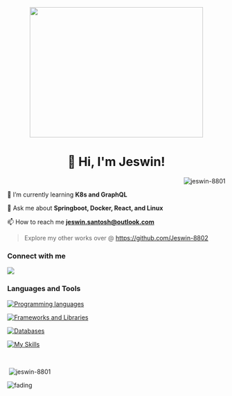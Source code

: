 <div align="center">
   <img src="https://github.com/user-attachments/assets/0b41fe99-eda7-45e6-83a7-132c36c884a0" width=400 height=300 />
</div>

<h1 align="center">👋 Hi, I'm Jeswin!</h1>

<p align="right"> <img src="https://komarev.com/ghpvc/?username=jeswin-8801&label=Profile%20views&color=0e75b6&style=flat" alt="jeswin-8801" /> </p>

🌱 I’m currently learning **K8s and GraphQL**

💬 Ask me about **Springboot, Docker, React, and Linux**

📫 How to reach me **jeswin.santosh@outlook.com**

> Explore my other works over @ https://github.com/Jeswin-8802

<h3 align="left">Connect with me</h3>
<p align="left">
   <a href="https://linkedin.com/in/jeswin-santosh" target="blank"><img src="https://skillicons.dev/icons?i=linkedin"/> </a>
</p>

<h3 align="left">Languages and Tools</h3>

   [![Programming languages](https://skillicons.dev/icons?i=java,py,ts,bash)](https://skillicons.dev)
   
   [![Frameworks and Libraries](https://skillicons.dev/icons?i=spring,django,angular,react)](https://skillicons.dev)
   
   [![Databases](https://skillicons.dev/icons?i=postgres,mysql,mongo)](https://skillicons.dev)

   [![My Skills](https://skillicons.dev/icons?i=linux,docker,git,tailwind,netlify)](https://skillicons.dev)

</br>

<p>&nbsp;<img align="center" src="https://github-readme-stats.vercel.app/api?username=jeswin-8801&show_icons=true&locale=en" alt="jeswin-8801" /></p>

![fading](https://github.com/user-attachments/assets/532a7a8a-d094-463d-875b-d7c3546d0eb3)
